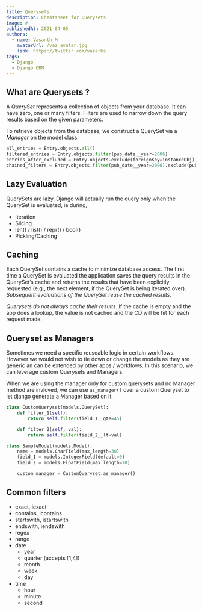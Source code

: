 ```yaml
---
title: Querysets
description: Cheatsheet for Querysets
image: #
publishedAt: 2021-04-05
authors:
  - name: Vasanth M
    avatarUrl: /vaz_avatar.jpg
    link: https://twitter.com/vazarks
tags:
  - Django
  - Django ORM
---
```


## What are Querysets ?

A *QuerySet* represents a collection of objects from your database. It can have zero, one or many filters. Filters are used to narrow down the query results based on the given parameters. 

To retrieve objects from the database, we construct a QuerySet via a *Manager* on the model class.


```python
all_entries = Entry.objects.all()
filtered_entries = Entry.objects.filter(pub_date__year=2006)
entries_after_excluded = Entry.objects.exclude(foreignKey=instanceObj)
chained_filters = Entry.objects.filter(pub_date__year=2006).exclude(pub_date__gte=datetime.date.today()
```

## Lazy Evaluation

QuerySets are lazy. Django will actually run the query only when the QuerySet is evaluated, ie during,

- Iteration
- Slicing
- len() / list() / repr() / bool()
- Pickling/Caching

## Caching

Each QuerySet contains a cache to minimize database access. The first time a QuerySet is evaluated the application saves the query results in the QuerySet’s cache and returns the results that have been explicitly requested (e.g., the next element, if the QuerySet is being iterated over). *Subsequent evaluations of the QuerySet reuse the cached results.*

*Querysets do not always cache their results*. If the cache is empty and the app does a lookup, the value is not cached and the CD will be hit for each request made.


## Queryset as Managers

Sometimes we need a specific reuseable logic in certain workflows. However we would not wish to tie down or change the models as they are generic an can be extended by other apps / workflows. In this scenario, we can leverage custom Querysets and Managers.

When we are using the manager only for custom querysets and no Manager method are invloved, we can use `as_manager()` over a custom Queryset to let django generate a Manager based on it.

```python
class CustomQueryset(models.QuerySet):
    def filter_1(self):
        return self.filter(field_1__gte=45)

    def filter_2(self, val):
        return self.filter(field_2__lt=val)

class SampleModel(models.Model):
    name = models.CharField(max_length=30)
    field_1 = models.IntegerField(default=0)
    field_2 = models.FloatField(max_length=10)

    custom_manager = CustomQueryset.as_manager()
```

## Common filters

- exact, iexact
- contains, icontains
- startswith, istartswith
- endswith, iendswith
- regex
- range
- date
  - year
  - quarter (accepts [1,4])
  - month
  - week
  - day
- time
  - hour
  - minute
  - second